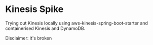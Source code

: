 # Kinesis Spike

Trying out Kinesis locally using aws-kinesis-spring-boot-starter and containerised Kinesis and DynamoDB.

Disclaimer: it's broken
